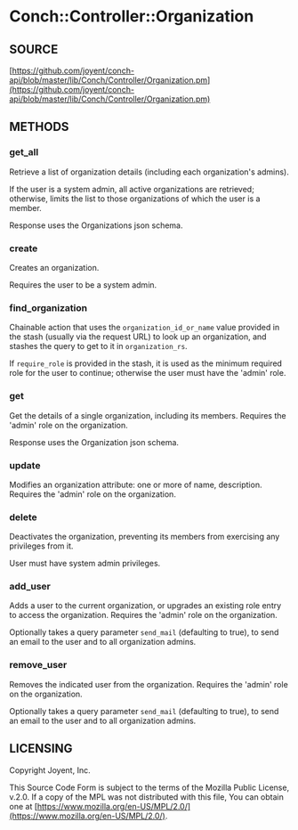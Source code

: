 # Conch::Controller::Organization

## SOURCE

[https://github.com/joyent/conch-api/blob/master/lib/Conch/Controller/Organization.pm](https://github.com/joyent/conch-api/blob/master/lib/Conch/Controller/Organization.pm)

## METHODS

### get\_all

Retrieve a list of organization details (including each organization's admins).

If the user is a system admin, all active organizations are retrieved; otherwise, limits the
list to those organizations of which the user is a member.

Response uses the Organizations json schema.

### create

Creates an organization.

Requires the user to be a system admin.

### find\_organization

Chainable action that uses the `organization_id_or_name` value provided in the stash (usually
via the request URL) to look up an organization, and stashes the query to get to it in
`organization_rs`.

If `require_role` is provided in the stash, it is used as the minimum required role for the user to
continue; otherwise the user must have the 'admin' role.

### get

Get the details of a single organization, including its members.
Requires the 'admin' role on the organization.

Response uses the Organization json schema.

### update

Modifies an organization attribute: one or more of name, description.
Requires the 'admin' role on the organization.

### delete

Deactivates the organization, preventing its members from exercising any privileges from it.

User must have system admin privileges.

### add\_user

Adds a user to the current organization, or upgrades an existing role entry to access the
organization.
Requires the 'admin' role on the organization.

Optionally takes a query parameter `send_mail` (defaulting to true), to send an email
to the user and to all organization admins.

### remove\_user

Removes the indicated user from the organization.
Requires the 'admin' role on the organization.

Optionally takes a query parameter `send_mail` (defaulting to true), to send an email
to the user and to all organization admins.

## LICENSING

Copyright Joyent, Inc.

This Source Code Form is subject to the terms of the Mozilla Public License,
v.2.0. If a copy of the MPL was not distributed with this file, You can obtain
one at [https://www.mozilla.org/en-US/MPL/2.0/](https://www.mozilla.org/en-US/MPL/2.0/).
